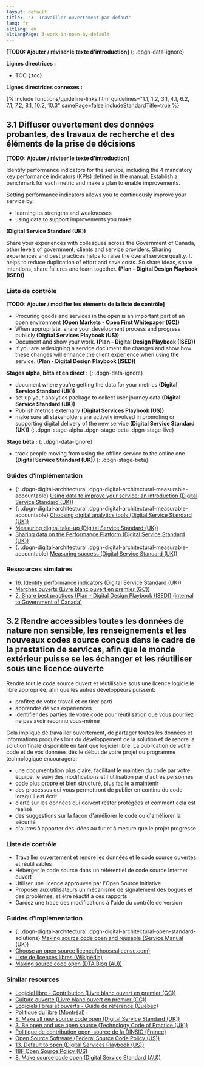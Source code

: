 ```yaml
---
layout: default
title:  "3. Travailler ouvertement par défaut"
lang: fr
altLang: en
altLangPage: 3-work-in-open-by-default
---
```

<div class="dpgn-section-intro-standard">

**\[TODO: Ajouter / réviser le texte d'introduction\]**
{: .dpgn-data-ignore}

</div>

<div class="dpgn-section-guidelines">

**Lignes directrices :**

<!-- markdownlint-disable MD032 -->
- TOC
{:toc}
<!-- markdownlint-enable MD032 -->

</div>

<div class="dpgn-section-guidelines-related">

**Lignes directrices connexes :**

{% include functions/guideline-links.html guidelines="1.1, 1.2, 3.1, 4.1, 6.2, 7.1, 7.2, 8.1, 10.2, 10.3" samePage=false includeStandardTitle=true %}

</div>

<section class="dpgn-section-guideline">

## 3.1 Diffuser ouvertement des données probantes, des travaux de recherche et des éléments de la prise de décisions

<div class="dpgn-section-intro-guideline">

**\[TODO: Ajouter / réviser le texte d'introduction\]**

Identify performance indicators for the service, including the 4 mandatory key performance indicators (KPIs) defined in the manual. Establish a benchmark for each metric and make a plan to enable improvements.

Setting performance indicators allows you to continuously improve your service by:

- learning its strengths and weaknesses
- using data to support improvements you make

**(Digital Service Standard (UK))**

Share your experiences with colleagues across the Government of Canada, other levels of government, clients and service providers. Sharing experiences and best practices helps to raise the overall service quality. It helps to reduce duplication of effort and save costs. So share ideas, share intentions, share failures and learn together. **(Plan - Digital Design Playbook (ISED))**

</div>

<section class="dpgn-section-checklist">

### Liste de contrôle

**\[TODO: Ajouter / modifier les éléments de la liste de contrôle\]**

- Procuring goods and services in the open is an important part of an open environment **(Open Markets - Open First Whitepaper (GC))**
- When appropriate, share your development process and progress publicly **(Digital Services Playbook (US))**
- Document and show your work. **(Plan - Digital Design Playbook (ISED))**
- If you are redesigning a service document the changes and show how these changes will enhance the client experience when using the service. **(Plan - Digital Design Playbook (ISED))**

**Stages alpha, bêta et en direct :**
{: .dpgn-data-ignore}

<!-- markdownlint-disable MD032 -->
- document where you're getting the data for your metrics **(Digital Service Standard (UK))**
- set up your analytics package to collect user journey data **(Digital Service Standard (UK))**
- Publish metrics externally **(Digital Services Playbook (US))**
- make sure all stakeholders are actively involved in promoting or supporting digital delivery of the new service **(Digital Service Standard (UK))**
{: .dpgn-stage-alpha .dpgn-stage-beta .dpgn-stage-live}
<!-- markdownlint-enable MD032 -->

**Stage bêta :**
{: .dpgn-data-ignore}

<!-- markdownlint-disable MD032 -->
- track people moving from using the offline service to the online one **(Digital Service Standard (UK))**
{: .dpgn-stage-beta}
<!-- markdownlint-enable MD032 -->

</section>

<section class="dpgn-section-guides">

### Guides d'implémentation

- {: .dpgn-digital-architectural .dpgn-digital-architectural-measurable-accountable} [Using data to improve your service: an introduction (Digital Service Standard (UK))](https://www.gov.uk/service-manual/measuring-success/using-data-to-improve-your-service-an-introduction)
- {: .dpgn-digital-architectural .dpgn-digital-architectural-measurable-accountable} [Choosing digital analytics tools (Digital Service Standard (UK))](https://www.gov.uk/service-manual/measuring-success/choosing-digital-analytics-tools)
- [Measuring digital take-up (Digital Service Standard (UK))](https://www.gov.uk/service-manual/measuring-success/measuring-digital-take-up)
- [Sharing data on the Performance Platform (Digital Service Standard (UK))](https://www.gov.uk/service-manual/measuring-success/sharing-your-data-with-the-performance-platform)
- {: .dpgn-digital-architectural .dpgn-digital-architectural-measurable-accountable} [Measuring success (Digital Service Standard (UK))](https://www.gov.uk/service-manual/measuring-success/measuring-completion-rate)

</section>

<section class="dpgn-section-similar">

### Ressources similaires

- [16. Identify performance indicators (Digital Service Standard (UK))](https://www.gov.uk/service-manual/service-standard/identify-performance-indicators)
- [Marchés ouverts (Livre blanc ouvert en premier (GC))](https://github.com/canada-ca/Open_First_Whitepaper/blob/master/fr/5_March%C3%A9s_ouverts.md)
- [2. Share best practices (Plan - Digital Design Playbook (ISED)) (internal to Government of Canada)](http://www.gcpedia.gc.ca/wiki/DDPlayBook_Plan#2._Share_best_practices)

</section>
</section>

<section class="dpgn-section-guideline">

## 3.2 Rendre accessibles toutes les données de nature non sensible, les renseignements et les nouveaux codes source conçus dans le cadre de la prestation de services, afin que le monde extérieur puisse se les échanger et les réutiliser sous une licence ouverte

<div class="dpgn-section-intro-guideline">

Rendre tout le code source ouvert et réutilisable sous une licence logicielle libre appropriée, afin que les autres développeurs puissent:

- profitez de votre travail et en tirer parti
- apprendre de vos expériences
- identifier des parties de votre code pour réutilisation que vous pourriez ne pas avoir reconnu vous-même

Cela implique de travailler ouvertement, de partager toutes les données et informations produites lors du développement de la solution et de rendre la solution finale disponible en tant que logiciel libre. La publication de votre code et de vos données dès le début de votre projet ou programme technologique encouragera:

- une documentation plus claire, facilitant le maintien du code par votre équipe, le suivi des modifications et l'utilisation par d'autres personnes
- code plus propre et bien structuré, plus facile à maintenir
- des processus qui vous permettront de publier en continu du code lorsqu'il est écrit
- clarté sur les données qui doivent rester protégées et comment cela est réalisé
- des suggestions sur la façon d'améliorer le code ou d'améliorer la sécurité
- d'autres à apporter des idées au fur et à mesure que le projet progresse

</div>

<section class="dpgn-section-checklist">

### Liste de contrôle

- Travailler ouvertement et rendre les données et le code source ouvertes et réutilisables
- Héberger le code source dans un référentiel de code source internet ouvert
- Utiliser une licence approuvée par l'Open Source Initiative
- Proposer aux utilisateurs un mécanisme de signalement des bogues et des problèmes, et être réactif à ces rapports
- Gardez une trace des modifications à l'aide du contrôle de version

</section>

<section class="dpgn-section-guides">

### Guides d'implémentation

- {: .dpgn-digital-architectural .dpgn-digital-architectural-open-standard-solutions} [Making source code open and reusable (Service Manual (UK))](https://www.gov.uk/service-manual/technology/making-source-code-open-and-reusable)
- [Choose an open source licence(choosealicense.com)](https://choosealicense.com/)
- [Liste de licences libres (Wikipédia)](https://fr.wikipedia.org/wiki/Liste_de_licences_libres)
- [Making source code open (DTA Blog (AU))](https://www.dta.gov.au/blogs/making-source-code-open)

</section>

<section class="dpgn-section-similar">

### Similar resources

- [Logiciel libre - Contribution (Livre blanc ouvert en premier (GC))](https://github.com/canada-ca/Open_First_Whitepaper/blob/master/fr/4_Logiciel_libre_Contribution.md)
- [Culture ouverte (Livre blanc ouvert en premier (GC))](https://github.com/canada-ca/Open_First_Whitepaper/blob/master/fr/6_Culture_ouverte.md)
- [Logiciels libres et ouverts - Guide de référence (Québec)](https://www.tresor.gouv.qc.ca/fileadmin/PDF/ressources_informationnelles/logiciels_libres/ll.pdf)
- [Politique du libre (Montréal)](https://github.com/VilledeMontreal/politique-libre/blob/master/Politique/PolitiqueDuLibre.md)
- [8. Make all new source code open (Digital Service Standard (UK))](https://www.gov.uk/service-manual/service-standard/make-all-new-source-code-open)
- [3. Be open and use open source (Technology Code of Practice (UK))](https://www.gov.uk/guidance/be-open-and-use-open-source)
- [Politique de contribution open-source de la DINSIC (France)](https://disic.github.io/politique-de-contribution-open-source/introduction)
- [Open Source Software (Federal Source Code Policy (US))](https://sourcecode.cio.gov/OSS/)
- [13. Default to open (Digital Services Playbook (US))](https://playbook.cio.gov/#play13)
- [18F Open Source Policy (US)](https://github.com/18F/open-source-policy/blob/master/policy.md)
- [8. Make source code open (Digital Service Standard (AU))](https://guides.service.gov.au/digital-service-standard/8-make-source-code-open/)

</section>
</section>
